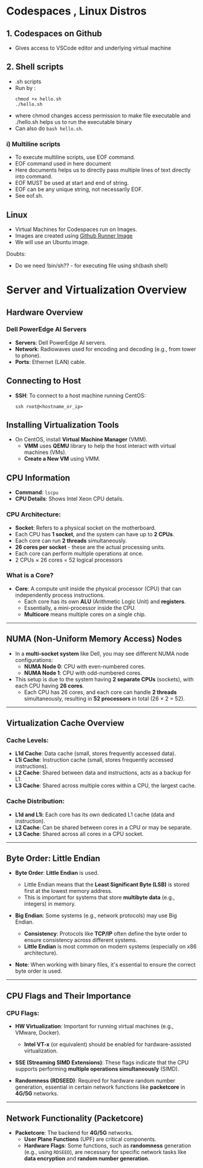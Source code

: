 # Codespaces , Linux Distros

## 1. Codespaces on Github
- Gives access to VSCode editor and underlying virtual machine
## 2. Shell scripts
- .sh scripts
- Run by : 
    ```
    chmod +x hello.sh 
    ./hello.sh
    ``` 
- where chmod changes access permission to make file executable and ./hello.sh helps us to run the executable binary
- Can also do `bash hello.sh`.

### i) Multiline scripts
- To execute multiline scripts, use EOF command.
- EOF command used in here document 
- Here documents helps us to directly pass multiple lines of text directly into command.
- EOF MUST be used at start and end of string.
- EOF can be any unique string, not necessarily EOF.
- See eof.sh.

## Linux

- Virtual Machines for Codespaces run on Images.
- Images are created using [Github Runner Image](https://github.com/actions/runner-images)
- We will use an Ubuntu image.


Doubts:
- Do we need !bin/sh?? - for executing file using sh(bash shell)


# Server and Virtualization Overview

## Hardware Overview
### Dell PowerEdge AI Servers
- **Servers**: Dell PowerEdge AI servers.
- **Network**: Radiowaves used for encoding and decoding (e.g., from tower to phone).
- **Ports**: Ethernet (LAN) cable.

## Connecting to Host
- **SSH**: To connect to a host machine running CentOS:
  ```
  ssh root@<hostname_or_ip>
  ```

## Installing Virtualization Tools
- On CentOS, install **Virtual Machine Manager** (VMM).
  - **VMM** uses **QEMU** library to help the host interact with virtual machines (VMs).
  - **Create a New VM** using VMM.

## CPU Information
- **Command**: `lscpu`
- **CPU Details**: Shows Intel Xeon CPU details.

### CPU Architecture:
  - **Socket**: Refers to a physical socket on the motherboard.
  - Each CPU has **1 socket**, and the system can have up to **2 CPUs**.
  - Each core can run **2 threads** simultaneously.
  - **26 cores per socket** - these are the actual processing units.
  - Each core can perform multiple operations at once.
  - 2 CPUs × 26 cores = 52 logical processors

### What is a Core?
- **Core**: A compute unit inside the physical processor (CPU) that can independently process instructions.
  - Each core has its own **ALU** (Arithmetic Logic Unit) and **registers**.
  - Essentially, a mini-processor inside the CPU.
  - **Multicore** means multiple cores on a single chip.

---

## NUMA (Non-Uniform Memory Access) Nodes
- In a **multi-socket system** like Dell, you may see different NUMA node configurations:
  - **NUMA Node 0**: CPU with even-numbered cores.
  - **NUMA Node 1**: CPU with odd-numbered cores.
- This setup is due to the system having **2 separate CPUs** (sockets), with each CPU having **26 cores**.
  - Each CPU has 26 cores, and each core can handle **2 threads** simultaneously, resulting in **52 processors** in total (26 × 2 = 52).

---

## Virtualization Cache Overview
### Cache Levels:
- **L1d Cache**: Data cache (small, stores frequently accessed data).
- **L1i Cache**: Instruction cache (small, stores frequently accessed instructions).
- **L2 Cache**: Shared between data and instructions, acts as a backup for L1.
- **L3 Cache**: Shared across multiple cores within a CPU, the largest cache.

### Cache Distribution:
- **L1d and L1i**: Each core has its own dedicated L1 cache (data and instruction).
- **L2 Cache**: Can be shared between cores in a CPU or may be separate.
- **L3 Cache**: Shared across all cores in a CPU socket.

---

## Byte Order: Little Endian
- **Byte Order**: **Little Endian** is used.
  - Little Endian means that the **Least Significant Byte (LSB)** is stored first at the lowest memory address.
  - This is important for systems that store **multibyte data** (e.g., integers) in memory.
  
- **Big Endian**: Some systems (e.g., network protocols) may use Big Endian.
  - **Consistency**: Protocols like **TCP/IP** often define the byte order to ensure consistency across different systems.
  - **Little Endian** is most common on modern systems (especially on x86 architecture).

- **Note**: When working with binary files, it's essential to ensure the correct byte order is used.

---

## CPU Flags and Their Importance
### CPU Flags:
- **HW Virtualization**: Important for running virtual machines (e.g., VMware, Docker).
  - **Intel VT-x** (or equivalent) should be enabled for hardware-assisted virtualization.
  
- **SSE (Streaming SIMD Extensions)**: These flags indicate that the CPU supports performing **multiple operations simultaneously** (SIMD).
  
- **Randomness (RDSEED)**: Required for hardware random number generation, essential in certain network functions like **packetcore** in **4G/5G** networks.

---

## Network Functionality (Packetcore)
- **Packetcore**: The backend for **4G/5G** networks.
  - **User Plane Functions** (UPF) are critical components.
  - **Hardware Flags**: Some functions, such as **randomness** generation (e.g., using `RDSEED`), are necessary for specific network tasks like **data encryption** and **random number generation**.